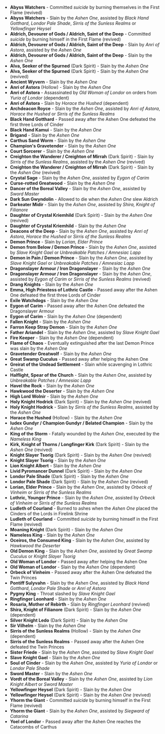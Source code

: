 - **Abyss Watchers** - Committed _suicide_ by burning themselves in the First Flame (revived)
- **Abyss Watchers** - Slain by the _Ashen One_, assisted by _Black Hand Gotthard_, _Londor Pale Shade_, _Sirris of the Sunless Realms_ or _Yellowfinger Heysel_
- **Aldrich, Devourer of Gods / Aldrich, Saint of the Deep** - Committed _suicide_ by burning himself in the First Flame (revived)
- **Aldrich, Devourer of Gods / Aldrich, Saint of the Deep** - Slain by _Anri of Astora_, assisted by the _Ashen One_
- **Aldrich, Devourer of Gods / Aldrich, Saint of the Deep** - Slain by the _Ashen One_
- **Alva, Seeker of the Spurned** (Dark Spirit) - Slain by the _Ashen One_
- **Alva, Seeker of the Spurned** (Dark Spirit) - Slain by the _Ashen One_ (revived)
- **Ancient Wyvern** - Slain by the _Ashen One_
- **Anri of Astora** (Hollow) - Slain by the _Ashen One_
- **Anri of Astora** - Assassinated by _Old Woman of Londor_ on orders from *Yuria of Londor* (dependent)
- **Anri of Astora** - Slain by _Horace the Hushed_ (dependent)
- **Archdeacon Royce** - Slain by the _Ashen One_, assisted by _Anri of Astora_, _Horace the Hushed_ or _Sirris of the Sunless Realms_
- **Black Hand Gotthard** - Passed away after the Ashen One defeated the first three Lords of Cinder
- **Black Hand Kamui** - Slain by the _Ashen One_
- **Brigand** - Slain by the _Ashen One_
- **Carthus Sand Worm** - Slain by the _Ashen One_
- **Champion's Gravetender** - Slain by the _Ashen One_
- **Court Sorcerer** - Slain by the _Ashen One_
- **Creighton the Wanderer / Creighton of Mirrah** (Dark Spirit) - Slain by _Sirris of the Sunless Realms_, assisted by the _Ashen One_ (revived)
- **Creighton the Wanderer / Creighton of Mirrah** (Dark Spirit) - Slain by the _Ashen One_ (revived)
- **Crystal Sage** - Slain by the _Ashen One_, assisted by _Eygon of Carim_
- **Curse-rotted Greatwood** - Slain by the _Ashen One_
- **Dancer of the Boreal Valley** - Slain by the _Ashen One_, assisted by _Sword Master_
- **Dark Sun Gwyndolin** - Allowed to die when the *Ashen One* slew Aldrich
- **Darkeater Midir** - Slain by the _Ashen One_, assisted by _Shira, Knight of Filianore_
- **Daughter of Crystal Kriemhild** (Dark Spirit) - Slain by the _Ashen One_ (revived)
- **Daughter of Crystal Kriemhild** - Slain by the _Ashen One_
- **Deacons of the Deep** - Slain by the _Ashen One_, assisted by _Anri of Astora_, _Horace the Hushed_ or _Sirris of the Sunless Realms_
- **Demon Prince** - Slain by _Lorian, Elder Prince_
- **Demon from Below / Demon Prince** - Slain by the _Ashen One_, assisted by _Slave Knight Gael_ or _Unbreakable Patches / Amnesiac Lapp_
- **Demon in Pain / Demon Prince** - Slain by the _Ashen One_, assisted by _Slave Knight Gael_ or _Unbreakable Patches / Amnesiac Lapp_
- **Dragonslayer Armour / Iron Dragonslayer** - Slain by the _Ashen One_
- **Dragonslayer Armour / Iron Dragonslayer** - Slain by the _Ashen One_, assisted by _Eygon of Carim_ or _Sirris of the Sunless Realms_ (revived)
- **Drang Knights** - Slain by the _Ashen One_
- **Emma, High Priestess of Lothric Castle** - Passed away after the Ashen One defeated the first three Lords of Cinder
- **Exile Watchdogs** - Slain by the _Ashen One_
- **Eygon of Carim** - Passed away after the Ashen One defeated the Dragonslayer Armour
- **Eygon of Carim** - Slain by the _Ashen One_ (dependent)
- **Fallen Knight** - Slain by the _Ashen One_
- **Farron Keep Stray Demon** - Slain by the _Ashen One_
- **Father Ariandel** - Slain by the _Ashen One_, assisted by _Slave Knight Gael_
- **Fire Keeper** - Slain by the _Ashen One_ (dependent)
- **Flame of Chaos** - Eventually extinguished after the last Demon Prince was slain by the *Ashen One*
- **Gravetender Greatwolf** - Slain by the _Ashen One_
- **Great Swamp Cuculus** - Passed away after helping the Ashen One
- **Greirat of the Undead Settlement** - Slain while scavenging in Lothric Castle
- **Halflight, Spear of the Church** - Slain by the _Ashen One_, assisted by _Unbreakable Patches / Amnesiac Lapp_
- **Havel the Rock** - Slain by the _Ashen One_
- **Hawkwood the Deserter** - Slain by the _Ashen One_
- **High Lord Wolnir** - Slain by the _Ashen One_
- **Holy Knight Hodrick** (Dark Spirit) - Slain by the _Ashen One_ (revived)
- **Holy Knight Hodrick** - Slain by _Sirris of the Sunless Realms_, assisted by the _Ashen One_
- **Horace the Hushed** (Hollow) - Slain by the _Ashen One_
- **Iudex Gundyr / Champion Gundyr / Belated Champion** - Slain by the _Ashen One_
- **King of the Storm** - Fatally wounded by the _Ashen One_, executed by the _Nameless King_
- **Kirk, Knight of Thorns / Longfinger Kirk** (Dark Spirit) - Slain by the _Ashen One_ (revived)
- **Knight Slayer Tsorig** (Dark Spirit) - Slain by the _Ashen One_ (revived)
- **Knight Slayer Tsorig** - Slain by the _Ashen One_
- **Lion Knight Albert** - Slain by the _Ashen One_
- **Livid Pyromancer Dunnel** (Dark Spirit) - Slain by the _Ashen One_
- **Londor Pale Shade** (Dark Spirit) - Slain by the _Ashen One_
- **Londor Pale Shade** (Dark Spirit) - Slain by the _Ashen One_ (revived)
- **Lorian, Elder Prince** - Slain by the _Ashen One_, assisted by _Orbeck of Vinheim_ or _Sirris of the Sunless Realms_
- **Lothric, Younger Prince** - Slain by the _Ashen One_, assisted by _Orbeck of Vinheim_ or _Sirris of the Sunless Realms_
- **Ludleth of Courland** - Burned to ashes when the *Ashen One* placed the Cinders of the Lords in Firelink Shrine
- **Ludleth of Courland** - Committed _suicide_ by burning himself in the First Flame (revived)
- **Moaning Knight** (Dark Spirit) - Slain by the _Ashen One_
- **Nameless King** - Slain by the _Ashen One_
- **Oceiros, the Consumed King** - Slain by the _Ashen One_, assisted by _Hawkwood the Deserter_
- **Old Demon King** - Slain by the _Ashen One_, assisted by _Great Swamp Cuculus_ or _Knight Slayer Tsorig_
- **Old Woman of Londor** - Passed away after helping the Ashen One
- **Old Woman of Londor** - Slain by the _Ashen One_ (dependent)
- **Orbeck of Vinheim** - Passed away after the Ashen One defeated the Twin Princes
- **Pontiff Sulyvahn** - Slain by the _Ashen One_, assisted by _Black Hand Gotthard_, _Londor Pale Shade_ or _Anri of Astora_
- **Pygmy King** - Throat slashed by _Slave Knight Gael_
- **Ringfinger Leonhard** - Slain by the _Ashen One_
- **Rosaria, Mother of Rebirth** - Slain by _Ringfinger Leonhard_ (revived)
- **Shira, Knight of Filianore** (Dark Spirit) - Slain by the _Ashen One_ (dependent)
- **Silver Knight Ledo** (Dark Spirit) - Slain by the _Ashen One_
- **Sir Vilhelm** - Slain by the _Ashen One_
- **Sirris of the Sunless Realms** (Hollow) - Slain by the _Ashen One_ (dependent)
- **Sirris of the Sunless Realms** - Passed away after the Ashen One defeated the Twin Princes
- **Sister Friede** - Slain by the _Ashen One_, assisted by _Slave Knight Gael_
- **Slave Knight Gael** - Slain by the _Ashen One_
- **Soul of Cinder** - Slain by the _Ashen One_, assisted by _Yuria of Londor_ or _Londor Pale Shade_
- **Sword Master** - Slain by the _Ashen One_
- **Vordt of the Boreal Valley** - Slain by the _Ashen One_, assisted by _Lion Knight Albert_ or _Sword Master_
- **Yellowfinger Heysel** (Dark Spirit) - Slain by the _Ashen One_
- **Yellowfinger Heysel** (Dark Spirit) - Slain by the _Ashen One_ (revived)
- **Yhorm the Giant** - Committed _suicide_ by burning himself in the First Flame (revived)
- **Yhorm the Giant** - Slain by the _Ashen One_, assisted by _Siegward of Catarina_
- **Yoel of Londor** - Passed away after the Ashen One reaches the Catacombs of Carthus